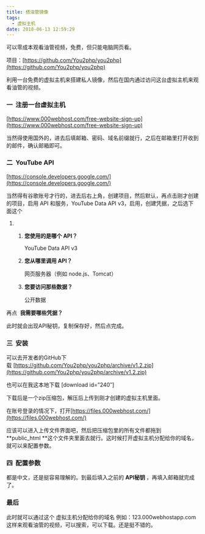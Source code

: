 ```yaml
---
title: 搭油管镜像
tags:
  - 虚拟主机
date: 2018-06-13 12:59:29
---
```


可以零成本观看油管视频，免费，但只能电脑网页看。
<!--more-->
项目：[https://github.com/You2php/you2php](https://github.com/You2php/you2php)

利用一台免费的虚拟主机来搭建私人镜像，然后在国内通过访问这台虚拟主机来观看油管的视频。

### 一  注册一台虚拟主机

[https://www.000webhost.com/free-website-sign-up](https://www.000webhost.com/free-website-sign-up)

当然得使用国外的，进去后填邮箱、密码、域名前缀就行，之后在邮箱里打开收到的邮件，确认邮箱即可。

### 二  YouTube API

[https://console.developers.google.com/](https://console.developers.google.com/)

当然得有谷歌账号才行的，进去后右上角，创建项目，然后默认，再点击刚才创建的项目，启用 API 和服务，YouTube Data API v3，启用，创建凭据，之后选下面这个

1.  1.  **您使用的是哪个 API？**

        YouTube Data API v3
    2.  **您从哪里调用 API？**

        网页服务器（例如 node.js、Tomcat）
    3.  **您要访问那些数据？**

        公开数据

再点  **我需要哪些凭据？**

此时就会出现API秘钥，复制保存好，然后点完成。

### 三  安装

可以去开发者的GitHub下载 [https://github.com/You2php/you2php/archive/v1.2.zip](https://github.com/You2php/you2php/archive/v1.2.zip)

也可以在我这本地下载 [download id=&#8221;240&#8243;]
<p>下载后是一个zip压缩包，解压后上传到刚才创建的虚拟主机里面。

在账号登录的情况下，打开[https://files.000webhost.com/](https://files.000webhost.com/)

应该可以进入上传文件界面吧，然后把压缩包里的所有文件都拖到 **public_html **这个文件夹里面去就行。这时候打开虚拟主机分配给你的域名，就可以来配置参数。

### 四  配置参数

都是中文，还是挺容易理解的。到最后填入之前的 **API秘钥** ，再填入邮箱就完成了。

### 最后

此时就可以通过这个 虚拟主机分配给你的域名 例如：123.000webhostapp.com 这样来观看油管的视频，可以搜索，可以下载。还是挺不错的。

